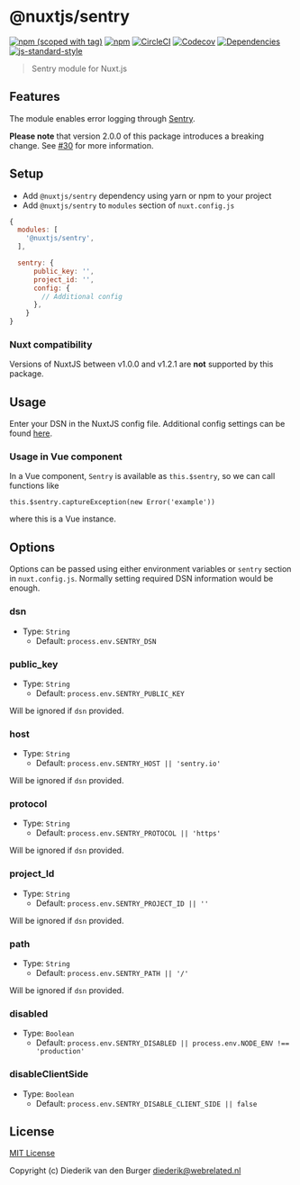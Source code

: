 # @nuxtjs/sentry
[![npm (scoped with tag)](https://img.shields.io/npm/v/@nuxtjs/sentry/latest.svg?style=flat-square)](https://npmjs.com/package/@nuxtjs/sentry)
[![npm](https://img.shields.io/npm/dt/@nuxtjs/sentry.svg?style=flat-square)](https://npmjs.com/package/@nuxtjs/sentry)
[![CircleCI](https://img.shields.io/circleci/project/github/nuxt-community/sentry-module.svg?style=flat-square)](https://circleci.com/gh/nuxt-community/sentry-module)
[![Codecov](https://img.shields.io/codecov/c/github/nuxt-community/sentry-module.svg?style=flat-square)](https://codecov.io/gh/nuxt-community/sentry-module)
[![Dependencies](https://david-dm.org/nuxt-community/sentry-module/status.svg?style=flat-square)](https://david-dm.org/nuxt-community/sentry-module)
[![js-standard-style](https://img.shields.io/badge/code_style-standard-brightgreen.svg?style=flat-square)](http://standardjs.com)

> Sentry module for Nuxt.js

## Features

The module enables error logging through [Sentry](http://sentry.io).

**Please note** that version 2.0.0 of this package introduces a breaking change. See [#30](https://github.com/nuxt-community/sentry-module/pull/30) for more information.

## Setup
- Add `@nuxtjs/sentry` dependency using yarn or npm to your project
- Add `@nuxtjs/sentry` to `modules` section of `nuxt.config.js`

```js
{
  modules: [
    '@nuxtjs/sentry',
  ],

  sentry: {
      public_key: '',
      project_id: '',
      config: {
        // Additional config
      },
    }
}
```

### Nuxt compatibility
Versions of NuxtJS between v1.0.0 and v1.2.1 are **not** supported by this package.

## Usage

Enter your DSN in the NuxtJS config file. Additional config settings can be found [here](https://docs.sentry.io/clients/javascript/config/).

### Usage in Vue component

In a Vue component, `Sentry` is available as `this.$sentry`, so we can call functions like

```
this.$sentry.captureException(new Error('example'))
```

where this is a Vue instance.

## Options

Options can be passed using either environment variables or `sentry` section in `nuxt.config.js`. 
Normally setting required DSN information would be enough.

### dsn
- Type: `String`
  - Default: `process.env.SENTRY_DSN`


### public_key
- Type: `String`
  - Default: `process.env.SENTRY_PUBLIC_KEY`

Will be ignored if `dsn` provided.


### host
- Type: `String`
  - Default: `process.env.SENTRY_HOST || 'sentry.io'`

Will be ignored if `dsn` provided.
### protocol
- Type: `String`
  - Default: `process.env.SENTRY_PROTOCOL || 'https'`

Will be ignored if `dsn` provided.

### project_Id
- Type: `String`
  - Default: `process.env.SENTRY_PROJECT_ID || ''`

Will be ignored if `dsn` provided.
### path
- Type: `String`
  - Default: `process.env.SENTRY_PATH || '/'`

Will be ignored if `dsn` provided.

### disabled
- Type: `Boolean`
  - Default: `process.env.SENTRY_DISABLED || process.env.NODE_ENV !== 'production'`

### disableClientSide
- Type: `Boolean`
  - Default: `process.env.SENTRY_DISABLE_CLIENT_SIDE || false`

## License

[MIT License](./LICENSE)

Copyright (c) Diederik van den Burger <diederik@webrelated.nl>

